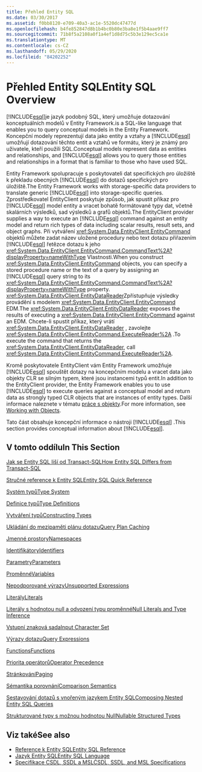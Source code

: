 ```yaml
---
title: Přehled Entity SQL
ms.date: 03/30/2017
ms.assetid: f0bb8120-e709-40a3-ac1e-5520dc47477d
ms.openlocfilehash: b4fe852847d8b1b4bc0b80e3ba8e1f5b4aae9ff7
ms.sourcegitcommit: 71b8f5a2108a0f1a4ef1d8d75c5b3e129ec5ca1e
ms.translationtype: MT
ms.contentlocale: cs-CZ
ms.lasthandoff: 05/29/2020
ms.locfileid: "84202252"
---
```

# <a name="entity-sql-overview"></a><span data-ttu-id="1ee15-102">Přehled Entity SQL</span><span class="sxs-lookup"><span data-stu-id="1ee15-102">Entity SQL Overview</span></span>
[!INCLUDE[esql](../../../../../../includes/esql-md.md)]<span data-ttu-id="1ee15-103">je jazyk podobný SQL, který umožňuje dotazování konceptuálních modelů v Entity Framework.</span><span class="sxs-lookup"><span data-stu-id="1ee15-103">is a SQL-like language that enables you to query conceptual models in the Entity Framework.</span></span> <span data-ttu-id="1ee15-104">Koncepční modely reprezentují data jako entity a vztahy a [!INCLUDE[esql](../../../../../../includes/esql-md.md)] umožňují dotazování těchto entit a vztahů ve formátu, který je známý pro uživatele, kteří použili SQL.</span><span class="sxs-lookup"><span data-stu-id="1ee15-104">Conceptual models represent data as entities and relationships, and [!INCLUDE[esql](../../../../../../includes/esql-md.md)] allows you to query those entities and relationships in a format that is familiar to those who have used SQL.</span></span>  

 <span data-ttu-id="1ee15-105">Entity Framework spolupracuje s poskytovateli dat specifických pro úložiště k překladu obecných [!INCLUDE[esql](../../../../../../includes/esql-md.md)] do dotazů specifických pro úložiště.</span><span class="sxs-lookup"><span data-stu-id="1ee15-105">The Entity Framework works with storage-specific data providers to translate generic [!INCLUDE[esql](../../../../../../includes/esql-md.md)] into storage-specific queries.</span></span> <span data-ttu-id="1ee15-106">Zprostředkovatel EntityClient poskytuje způsob, jak spustit příkaz pro [!INCLUDE[esql](../../../../../../includes/esql-md.md)] model entity a vracet bohatě formátované typy dat, včetně skalárních výsledků, sad výsledků a grafů objektů.</span><span class="sxs-lookup"><span data-stu-id="1ee15-106">The EntityClient provider supplies a way to execute an [!INCLUDE[esql](../../../../../../includes/esql-md.md)] command against an entity model and return rich types of data including scalar results, result sets, and object graphs.</span></span> <span data-ttu-id="1ee15-107">Při vytváření <xref:System.Data.EntityClient.EntityCommand> objektů můžete zadat název uložené procedury nebo text dotazu přiřazením [!INCLUDE[esql](../../../../../../includes/esql-md.md)] řetězce dotazu k jeho <xref:System.Data.EntityClient.EntityCommand.CommandText%2A?displayProperty=nameWithType> Vlastnosti.</span><span class="sxs-lookup"><span data-stu-id="1ee15-107">When you construct <xref:System.Data.EntityClient.EntityCommand> objects, you can specify a stored procedure name or the text of a query by assigning an [!INCLUDE[esql](../../../../../../includes/esql-md.md)] query string to its <xref:System.Data.EntityClient.EntityCommand.CommandText%2A?displayProperty=nameWithType> property.</span></span> <span data-ttu-id="1ee15-108"><xref:System.Data.EntityClient.EntityDataReader>Zpřístupňuje výsledky provádění s modelem <xref:System.Data.EntityClient.EntityCommand> EDM.</span><span class="sxs-lookup"><span data-stu-id="1ee15-108">The <xref:System.Data.EntityClient.EntityDataReader> exposes the results of executing a <xref:System.Data.EntityClient.EntityCommand> against an EDM.</span></span> <span data-ttu-id="1ee15-109">Chcete-li spustit příkaz, který vrátí <xref:System.Data.EntityClient.EntityDataReader> , zavolejte <xref:System.Data.EntityClient.EntityCommand.ExecuteReader%2A> .</span><span class="sxs-lookup"><span data-stu-id="1ee15-109">To execute the command that returns the <xref:System.Data.EntityClient.EntityDataReader>, call <xref:System.Data.EntityClient.EntityCommand.ExecuteReader%2A>.</span></span>  
  
 <span data-ttu-id="1ee15-110">Kromě poskytovatele EntityClient vám Entity Framework umožňuje [!INCLUDE[esql](../../../../../../includes/esql-md.md)] spouštět dotazy na koncepčním modelu a vracet data jako objekty CLR se silným typem, které jsou instancemi typů entit.</span><span class="sxs-lookup"><span data-stu-id="1ee15-110">In addition to the EntityClient provider, the Entity Framework enables you to use [!INCLUDE[esql](../../../../../../includes/esql-md.md)] to execute queries against a conceptual model and return data as strongly typed CLR objects that are instances of entity types.</span></span> <span data-ttu-id="1ee15-111">Další informace naleznete v tématu [práce s objekty](../working-with-objects.md).</span><span class="sxs-lookup"><span data-stu-id="1ee15-111">For more information, see [Working with Objects](../working-with-objects.md).</span></span>  
  
 <span data-ttu-id="1ee15-112">Tato část obsahuje koncepční informace o nástroji [!INCLUDE[esql](../../../../../../includes/esql-md.md)] .</span><span class="sxs-lookup"><span data-stu-id="1ee15-112">This section provides conceptual information about [!INCLUDE[esql](../../../../../../includes/esql-md.md)].</span></span>  
  
## <a name="in-this-section"></a><span data-ttu-id="1ee15-113">V tomto oddílu</span><span class="sxs-lookup"><span data-stu-id="1ee15-113">In This Section</span></span>  
 [<span data-ttu-id="1ee15-114">Jak se Entity SQL liší od Transact-SQL</span><span class="sxs-lookup"><span data-stu-id="1ee15-114">How Entity SQL Differs from Transact-SQL</span></span>](how-entity-sql-differs-from-transact-sql.md)  
  
 [<span data-ttu-id="1ee15-115">Stručné reference k Entity SQL</span><span class="sxs-lookup"><span data-stu-id="1ee15-115">Entity SQL Quick Reference</span></span>](entity-sql-quick-reference.md)  
  
 [<span data-ttu-id="1ee15-116">Systém typů</span><span class="sxs-lookup"><span data-stu-id="1ee15-116">Type System</span></span>](type-system-entity-sql.md)  
  
 [<span data-ttu-id="1ee15-117">Definice typů</span><span class="sxs-lookup"><span data-stu-id="1ee15-117">Type Definitions</span></span>](type-definitions-entity-sql.md)  
  
 [<span data-ttu-id="1ee15-118">Vytváření typů</span><span class="sxs-lookup"><span data-stu-id="1ee15-118">Constructing Types</span></span>](constructing-types-entity-sql.md)  
  
 [<span data-ttu-id="1ee15-119">Ukládání do mezipaměti plánu dotazu</span><span class="sxs-lookup"><span data-stu-id="1ee15-119">Query Plan Caching</span></span>](query-plan-caching-entity-sql.md)  
  
 [<span data-ttu-id="1ee15-120">Jmenné prostory</span><span class="sxs-lookup"><span data-stu-id="1ee15-120">Namespaces</span></span>](namespaces-entity-sql.md)  
  
 [<span data-ttu-id="1ee15-121">Identifikátory</span><span class="sxs-lookup"><span data-stu-id="1ee15-121">Identifiers</span></span>](identifiers-entity-sql.md)  
  
 [<span data-ttu-id="1ee15-122">Parametry</span><span class="sxs-lookup"><span data-stu-id="1ee15-122">Parameters</span></span>](parameters-entity-sql.md)  
  
 [<span data-ttu-id="1ee15-123">Proměnné</span><span class="sxs-lookup"><span data-stu-id="1ee15-123">Variables</span></span>](variables-entity-sql.md)  
  
 [<span data-ttu-id="1ee15-124">Nepodporované výrazy</span><span class="sxs-lookup"><span data-stu-id="1ee15-124">Unsupported Expressions</span></span>](unsupported-expressions-entity-sql.md)  
  
 [<span data-ttu-id="1ee15-125">Literály</span><span class="sxs-lookup"><span data-stu-id="1ee15-125">Literals</span></span>](literals-entity-sql.md)  
  
 [<span data-ttu-id="1ee15-126">Literály s hodnotou null a odvození typu proměnné</span><span class="sxs-lookup"><span data-stu-id="1ee15-126">Null Literals and Type Inference</span></span>](null-literals-and-type-inference-entity-sql.md)  
  
 [<span data-ttu-id="1ee15-127">Vstupní znaková sada</span><span class="sxs-lookup"><span data-stu-id="1ee15-127">Input Character Set</span></span>](input-character-set-entity-sql.md)  
  
 [<span data-ttu-id="1ee15-128">Výrazy dotazu</span><span class="sxs-lookup"><span data-stu-id="1ee15-128">Query Expressions</span></span>](query-expressions-entity-sql.md)  
  
 [<span data-ttu-id="1ee15-129">Functions</span><span class="sxs-lookup"><span data-stu-id="1ee15-129">Functions</span></span>](functions-entity-sql.md)  
  
 [<span data-ttu-id="1ee15-130">Priorita operátorů</span><span class="sxs-lookup"><span data-stu-id="1ee15-130">Operator Precedence</span></span>](operator-precedence-entity-sql.md)  
  
 [<span data-ttu-id="1ee15-131">Stránkování</span><span class="sxs-lookup"><span data-stu-id="1ee15-131">Paging</span></span>](paging-entity-sql.md)  
  
 [<span data-ttu-id="1ee15-132">Sémantika porovnání</span><span class="sxs-lookup"><span data-stu-id="1ee15-132">Comparison Semantics</span></span>](comparison-semantics-entity-sql.md)  
  
 [<span data-ttu-id="1ee15-133">Sestavování dotazů s vnořeným jazykem Entity SQL</span><span class="sxs-lookup"><span data-stu-id="1ee15-133">Composing Nested Entity SQL Queries</span></span>](composing-nested-entity-sql-queries.md)  
  
 [<span data-ttu-id="1ee15-134">Strukturované typy s možnou hodnotou Null</span><span class="sxs-lookup"><span data-stu-id="1ee15-134">Nullable Structured Types</span></span>](nullable-structured-types-entity-sql.md)  
  
## <a name="see-also"></a><span data-ttu-id="1ee15-135">Viz také</span><span class="sxs-lookup"><span data-stu-id="1ee15-135">See also</span></span>

- [<span data-ttu-id="1ee15-136">Reference k Entity SQL</span><span class="sxs-lookup"><span data-stu-id="1ee15-136">Entity SQL Reference</span></span>](entity-sql-reference.md)
- [<span data-ttu-id="1ee15-137">Jazyk Entity SQL</span><span class="sxs-lookup"><span data-stu-id="1ee15-137">Entity SQL Language</span></span>](entity-sql-language.md)
- [<span data-ttu-id="1ee15-138">Specifikace CSDL, SSDL a MSL</span><span class="sxs-lookup"><span data-stu-id="1ee15-138">CSDL, SSDL, and MSL Specifications</span></span>](/ef/ef6/modeling/designer/advanced/edmx/csdl-spec)
